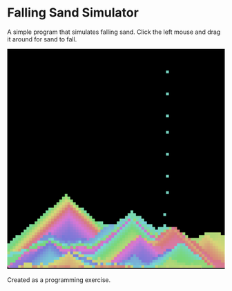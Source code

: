 # Falling Sand Simulator

A simple program that simulates falling sand. Click the left mouse and drag it around for sand to fall.

![Screenshot from Falling Sand Simulator](https://github.com/laurajayoconnor/fallingsand/blob/main/screenshot.png)

Created as a programming exercise.
